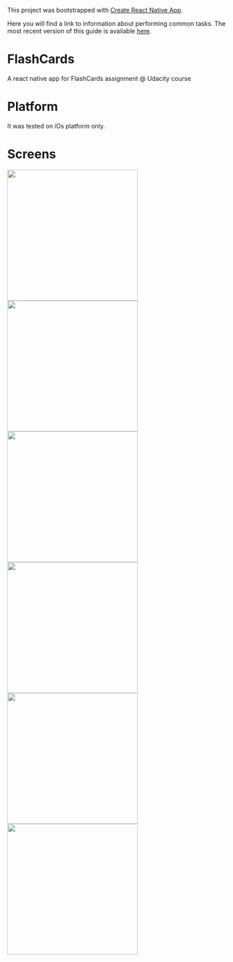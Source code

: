 This project was bootstrapped with [Create React Native App](https://github.com/react-community/create-react-native-app).

Here you will find a link to information about performing common tasks. The most recent version of this guide is available [here](https://github.com/react-community/create-react-native-app/blob/master/react-native-scripts/template/README.md).


# FlashCards
A react native app for FlashCards assignment @ Udacity course


# Platform
It was tested on iOs platform only.

# Screens
<img width="300" style="text-align:center; display: inline-block" src="http://szczepan.me/extras/Simulator1.png"/>
<img width="300" style="text-align:center; display: inline-block" src="http://szczepan.me/extras/Simulator2.png"/>
<img width="300" style="text-align:center; display: inline-block" src="http://szczepan.me/extras/Simulator3.png"/>
<img width="300" style="text-align:center; display: inline-block" src="http://szczepan.me/extras/Simulator4.png"/>
<img width="300" style="text-align:center; display: inline-block" src="http://szczepan.me/extras/Simulator5.png"/>
<img width="300" style="text-align:center; display: inline-block" src="http://szczepan.me/extras/Simulator6.png"/>
